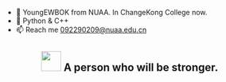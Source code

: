 - 👋 YoungEWBOK from NUAA.  In ChangeKong College now.
- 🌱 Python & C++ 
- 📫 Reach me 092290209@nuaa.edu.cn
<div>
  <h2 align="center">
    <img src="https://yuezih-bucket.oss-cn-beijing.aliyuncs.com/inspiration.png" width="40" />
      A person who will be stronger.
</div>
<!---
YoungEWBOK/YoungEWBOK is a ✨ special ✨ repository because its `README.md` (this file) appears on your GitHub profile.
You can click the Preview link to take a look at your changes.
--->
